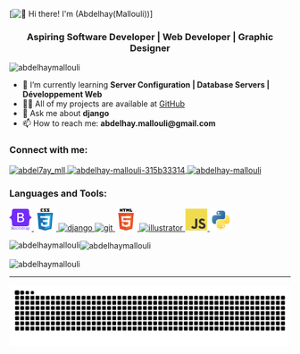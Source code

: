 [<img src="https://raw.githubusercontent.com/Raymo111/Raymo111/master/intro.gif" alt="👋 Hi there! I'm (Abdelhay(Mallouli))" title="👋 Hi there! I'm (Abdelhay(Mallouli))"/>]
<h3 align="center">Aspiring Software Developer | Web Developer | Graphic Designer</h3>
<p align="left"> 
    <img src="https://komarev.com/ghpvc/?username=abdelhaymallouli&label=Profile%20views&color=0e75b6&style=flat" alt="abdelhaymallouli" /> 
</p>
<ul>
    <li>🌱 I’m currently learning <strong>Server Configuration | Database Servers | Développement Web</strong></li>
    <li>👨‍💻 All of my projects are available at <a href="https://github.com/abdelhaymallouli">GitHub</a></li>
    <li>💬 Ask me about <strong>django</strong></li>
    <li>📫 How to reach me: <strong>abdelhay.mallouli@gmail.com</strong></li>
</ul>

<h3 align="left">Connect with me:</h3>
<p align="left">
    <a href="https://twitter.com/abdel7ay_mll" target="_blank">
        <img align="center" src="https://raw.githubusercontent.com/rahuldkjain/github-profile-readme-generator/master/src/images/icons/Social/twitter.svg" alt="abdel7ay_mll" height="30" width="40" />
    </a>
    <a href="https://linkedin.com/in/abdelhay-mallouli-315b33314" target="_blank">
        <img align="center" src="https://raw.githubusercontent.com/rahuldkjain/github-profile-readme-generator/master/src/images/icons/Social/linked-in-alt.svg" alt="abdelhay-mallouli-315b33314" height="30" width="40" />
    </a>
    <a href="https://stackoverflow.com/users/14495362/abdelhay-mallouli" target="_blank">
        <img align="center" src="https://raw.githubusercontent.com/rahuldkjain/github-profile-readme-generator/master/src/images/icons/Social/stack-overflow.svg" alt="abdelhay-mallouli" height="30" width="40" />
    </a>
</p>

<h3 align="left">Languages and Tools:</h3>
<p align="left">
    <a href="https://getbootstrap.com" target="_blank" rel="noreferrer">
        <img src="https://raw.githubusercontent.com/devicons/devicon/master/icons/bootstrap/bootstrap-plain-wordmark.svg" alt="bootstrap" width="40" height="40"/>
    </a>
    <a href="https://www.w3schools.com/css/" target="_blank" rel="noreferrer">
        <img src="https://raw.githubusercontent.com/devicons/devicon/master/icons/css3/css3-original-wordmark.svg" alt="css3" width="40" height="40"/>
    </a>
    <a href="https://www.djangoproject.com/" target="_blank" rel="noreferrer">
        <img src="https://cdn.worldvectorlogo.com/logos/django.svg" alt="django" width="40" height="40"/>
    </a>
    <a href="https://git-scm.com/" target="_blank" rel="noreferrer">
        <img src="https://www.vectorlogo.zone/logos/git-scm/git-scm-icon.svg" alt="git" width="40" height="40"/>
    </a>
    <a href="https://www.w3.org/html/" target="_blank" rel="noreferrer">
        <img src="https://raw.githubusercontent.com/devicons/devicon/master/icons/html5/html5-original-wordmark.svg" alt="html5" width="40" height="40"/>
    </a>
    <a href="https://www.adobe.com/in/products/illustrator.html" target="_blank" rel="noreferrer">
        <img src="https://www.vectorlogo.zone/logos/adobe_illustrator/adobe_illustrator-icon.svg" alt="illustrator" width="40" height="40"/>
    </a>
    <a href="https://developer.mozilla.org/en-US/docs/Web/JavaScript" target="_blank" rel="noreferrer">
        <img src="https://raw.githubusercontent.com/devicons/devicon/master/icons/javascript/javascript-original.svg" alt="javascript" width="40" height="40"/>
    </a>
    <a href="https://www.python.org" target="_blank" rel="noreferrer">
        <img src="https://raw.githubusercontent.com/devicons/devicon/master/icons/python/python-original.svg" alt="python" width="40" height="40"/>
    </a>
</p>

<p>
    <img align="left" src="https://github-readme-stats.vercel.app/api/top-langs?username=abdelhaymallouli&show_icons=true&locale=en&layout=compact" alt="abdelhaymallouli" />
</p>
<p>
    <img align="center" src="https://github-readme-stats.vercel.app/api?username=abdelhaymallouli&show_icons=true&locale=en" alt="abdelhaymallouli" />
</p>
<p>
    <img align="center" src="https://github-readme-streak-stats.herokuapp.com/?user=abdelhaymallouli&" alt="abdelhaymallouli" />
</p>


---
<p align="center">
<img src="https://github.com/VishwaGauravIn/VishwaGauravIn/blob/output/github-contribution-grid-snake-dark.svg">
</p>



